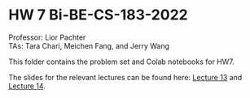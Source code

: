 # HW 7 Bi-BE-CS-183-2022
Professor: Lior Pachter  
TAs: Tara Chari, Meichen Fang, and Jerry Wang

This folder contains the problem set and Colab notebooks for HW7. 

The slides for the relevant lectures can be found here: [Lecture 13](https://docs.google.com/presentation/d/1ExkNVQ8u8IuZ1ZmUpTyd7oBuRkqU5RZEHm1q4eqK9Uc/edit?usp=sharing) and [Lecture 14](https://docs.google.com/presentation/d/1F-OFNeVNClOYxTnJGW-pZ0KHzTIggPZeyZsk7y9gM0g/edit?usp=sharing).
